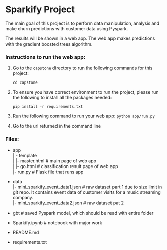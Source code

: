 # Sparkify Project

The main goal of this project is to perform data manipulation, analysis and make churn predictions with customer data using Pyspark.

The results will be shown in a web app. The web app makes predictions with the gradient boosted trees algorithm.

### Instructions to run the web app:
1. Go to the `capstone` directory to run the following commands for this project:

    `cd capstone`

2. To ensure you have correct environment to run the project, please run the following to install all the packages needed: 

    `pip install -r requirements.txt`

3. Run the following command to run your web app:
    `python app/run.py`

4. Go to the url returned in the command line

### Files:
- app  
    | - template  
    | |- master.html # main page of web app  
    | |- go.html # classification result page of web app  
    |- run.py # Flask file that runs app  

- data  
    |- mini_sparkify_event_data1.json # raw dataset part 1 due to size limit in git repo. It contains event data of customer visits for a music streaming company.  
    |- mini_sparkify_event_data2.json # raw dataset pat 2 

- gbt # saved Pyspark model, which should be read with entire folder 
- Sparkify.ipynb # notebook with major work
- README.md
- requirements.txt
